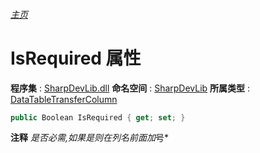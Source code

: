 ###### [主页](./Index.md "主页")
# IsRequired 属性
**程序集** : [SharpDevLib.dll](./SharpDevLib.assembly.md "SharpDevLib.dll")
**命名空间** : [SharpDevLib](./SharpDevLib.namespace.md "SharpDevLib")
**所属类型** : [DataTableTransferColumn](./SharpDevLib.DataTableTransferColumn.md "DataTableTransferColumn")
``` csharp
public Boolean IsRequired { get; set; }
```
**注释**
*是否必需,如果是则在列名前面加*号*

